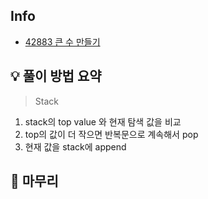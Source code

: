 ## Info
- [42883 큰 수 만들기](https://school.programmers.co.kr/learn/courses/30/lessons/42883)

## 💡 풀이 방법 요약
> Stack

1. stack의 top value 와 현재 탐색 값을 비교
2. top의 값이 더 작으면 반복문으로 계속해서 pop
3. 현재 값을 stack에 append


## 🙂 마무리

